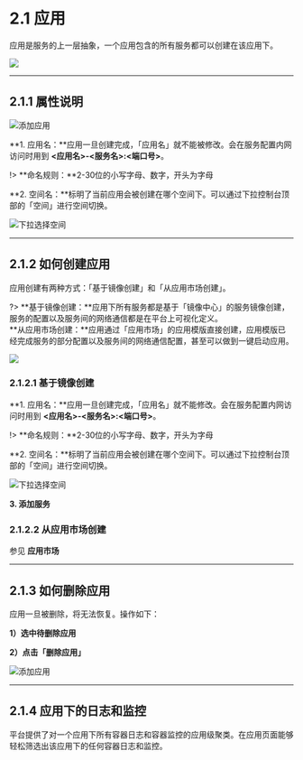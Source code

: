 # 2.1 应用
应用是服务的上一层抽象，一个应用包含的所有服务都可以创建在该应用下。

![](_figures/user-guide/app-create-0.png)
***   

## 2.1.1 属性说明
![添加应用](_figures/user-guide/app-create-2.png)

**1. 应用名：**应用一旦创建完成，「应用名」就不能被修改。会在服务配置内网访问时用到 **<应用名>-<服务名>:<端口号>**。

!> **命名规则：**2-30位的小写字母、数字，开头为字母

**2. 空间名：**标明了当前应用会被创建在哪个空间下。可以通过下拉控制台顶部的「空间」进行空间切换。

![下拉选择空间](_figures/quick-start/create-app-namespace.png)
***   

## 2.1.2 如何创建应用
应用创建有两种方式：「基于镜像创建」和「从应用市场创建」。

?> **基于镜像创建：**应用下所有服务都是基于「镜像中心」的服务镜像创建，服务的配置以及服务间的网络通信都是在平台上可视化定义。<br>
   **从应用市场创建：**应用通过「应用市场」的应用模版直接创建，应用模版已经完成服务的部分配置以及服务间的网络通信配置，甚至可以做到一键启动应用。
   
![](_figures/user-guide/app-create-1.png)

### 2.1.2.1 基于镜像创建
**1. 应用名：**应用一旦创建完成，「应用名」就不能修改。会在服务配置内网访问时用到 **<应用名>-<服务名>:<端口号>**。

!> **命名规则：**2-30位的小写字母、数字，开头为字母

**2. 空间名：**标明了当前应用会被创建在哪个空间下。可以通过下拉控制台顶部的「空间」进行空间切换。

![下拉选择空间](_figures/quick-start/create-app-namespace.png)

**3. 添加服务** 

### 2.1.2.2 从应用市场创建
参见 **应用市场**

***

## 2.1.3 如何删除应用

应用一旦被删除，将无法恢复。操作如下：

**1）选中待删除应用**

**2）点击「删除应用」**

![添加应用](_figures/user-guide/app-delete.png)
***

## 2.1.4 应用下的日志和监控

平台提供了对一个应用下所有容器日志和容器监控的应用级聚类。在应用页面能够轻松筛选出该应用下的任何容器日志和监控。
